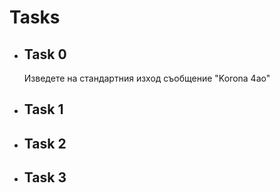 **<h1>Tasks</h1>**
<ul>
  <li>
    <h2> Task 0 </h2>
    <p> Изведете на стандартния изход съобщение "Korona 4ao" </p>
  </li>
  <li><h2>Task 1</h2></li>
  <li><h2>Task 2</h2></li>
  <li><h2>Task 3</h2></li>
</ul>
